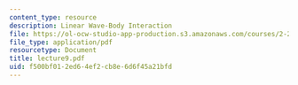 ```yaml
---
content_type: resource
description: Linear Wave-Body Interaction
file: https://ol-ocw-studio-app-production.s3.amazonaws.com/courses/2-24-ocean-wave-interaction-with-ships-and-offshore-energy-systems-13-022-spring-2002/f500bf012ed64ef2cb8e6d6f45a21bfd_lecture9.pdf
file_type: application/pdf
resourcetype: Document
title: lecture9.pdf
uid: f500bf01-2ed6-4ef2-cb8e-6d6f45a21bfd
---
```


